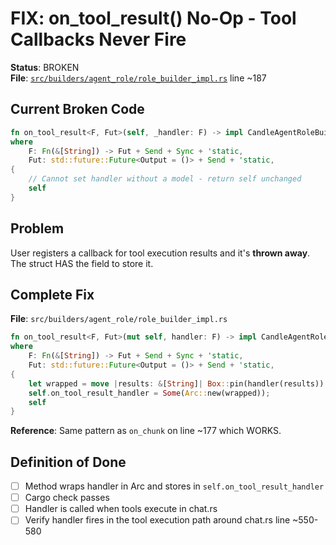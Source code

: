 # FIX: on_tool_result() No-Op - Tool Callbacks Never Fire

**Status**: BROKEN  
**File**: [`src/builders/agent_role/role_builder_impl.rs`](../packages/candle/src/builders/agent_role/role_builder_impl.rs) line ~187

## Current Broken Code

```rust
fn on_tool_result<F, Fut>(self, _handler: F) -> impl CandleAgentRoleBuilder
where
    F: Fn(&[String]) -> Fut + Send + Sync + 'static,
    Fut: std::future::Future<Output = ()> + Send + 'static,
{
    // Cannot set handler without a model - return self unchanged
    self
}
```

## Problem

User registers a callback for tool execution results and it's **thrown away**. The struct HAS the field to store it.

## Complete Fix

**File**: `src/builders/agent_role/role_builder_impl.rs`

```rust
fn on_tool_result<F, Fut>(mut self, handler: F) -> impl CandleAgentRoleBuilder
where
    F: Fn(&[String]) -> Fut + Send + Sync + 'static,
    Fut: std::future::Future<Output = ()> + Send + 'static,
{
    let wrapped = move |results: &[String]| Box::pin(handler(results)) as Pin<Box<dyn std::future::Future<Output = ()> + Send>>;
    self.on_tool_result_handler = Some(Arc::new(wrapped));
    self
}
```

**Reference**: Same pattern as `on_chunk` on line ~177 which WORKS.

## Definition of Done

- [ ] Method wraps handler in Arc and stores in `self.on_tool_result_handler`
- [ ] Cargo check passes
- [ ] Handler is called when tools execute in chat.rs
- [ ] Verify handler fires in the tool execution path around chat.rs line ~550-580
